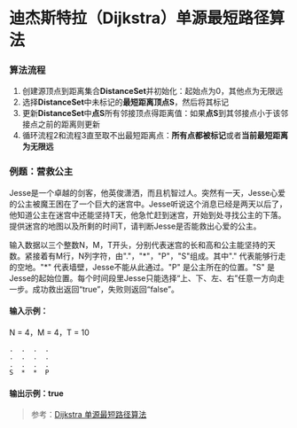# 迪杰斯特拉（Dijkstra）单源最短路径算法
### 算法流程
1. 创建源顶点到距离集合**DistanceSet**并初始化：起始点为0，其他点为无限远
2. 选择**DistanceSet**中未标记的**最短距离顶点S**，然后将其标记
3. 更新**DistanceSet**中**点S**所有邻接顶点得距离值：如果**点S**到其邻接点小于该邻接点之前的距离则更新
4. 循环流程2和流程3直至取不出最短距离点：**所有点都被标记**或者**当前最短距离为无限远**

### 例题：营救公主
Jesse是一个卓越的剑客，他英俊潇洒，而且机智过人。突然有一天，Jesse心爱的公主被魔王困在了一个巨大的迷宫中。Jesse听说这个消息已经是两天以后了，他知道公主在迷宫中还能坚持T天，他急忙赶到迷宫，开始到处寻找公主的下落。提供迷宫的地图以及所剩的时间T，请判断Jesse是否能救出心爱的公主。

输入数据以三个整数N，M，T开头，分别代表迷宫的长和高和公主能坚持的天数。紧接着有M行，N列字符，由"."，"\*"，"P"，"S"组成。其中"." 代表能够行走的空地。"\*" 代表墙壁，Jesse不能从此通过。"P" 是公主所在的位置。"S" 是Jesse的起始位置。每个时间段里Jesse只能选择“上、下、左、右”任意一方向走一步。成功救出返回“true”，失败则返回“false”。

#### 输入示例：
N = 4，M = 4，T = 10
```
.  .  .  .
.  .  .  .
.  .  .  .
S  *  *  P
```
#### 输出示例：true



> 参考：[Dijkstra 单源最短路径算法](http://www.cnblogs.com/gaochundong/p/dijkstra_algorithm.html)
